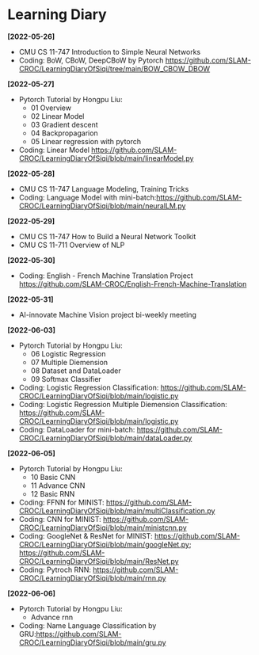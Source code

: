 # Learning Diary
**[2022-05-26]**
* CMU CS 11-747 Introduction to Simple Neural Networks
* Coding: BoW, CBoW, DeepCBoW by Pytorch https://github.com/SLAM-CROC/LearningDiaryOfSiqi/tree/main/BOW_CBOW_DBOW

**[2022-05-27]**
* Pytorch Tutorial by Hongpu Liu:
  * 01 Overview
  * 02 Linear Model
  * 03 Gradient descent
  * 04 Backpropagarion
  * 05 Linear regression with pytorch
* Coding: Linear Model https://github.com/SLAM-CROC/LearningDiaryOfSiqi/blob/main/linearModel.py

**[2022-05-28]**
* CMU CS 11-747 Language Modeling, Training Tricks
* Coding: Language Model with mini-batch:https://github.com/SLAM-CROC/LearningDiaryOfSiqi/blob/main/neuralLM.py

**[2022-05-29]**
* CMU CS 11-747 How to Build a Neural Network Toolkit
* CMU CS 11-711 Overview of NLP

**[2022-05-30]**
* Coding: English - French Machine Translation Project https://github.com/SLAM-CROC/English-French-Machine-Translation

**[2022-05-31]**
* AI-innovate Machine Vision project bi-weekly meeting

**[2022-06-03]**  
* Pytorch Tutorial by Hongpu Liu:
  * 06 Logistic Regression
  * 07 Multiple Diemension
  * 08 Dataset and DataLoader
  * 09 Softmax Classifier
* Coding: Logistic Regression Classification: https://github.com/SLAM-CROC/LearningDiaryOfSiqi/blob/main/logistic.py
* Coding: Logistic Regression Multiple Diemension Classification: https://github.com/SLAM-CROC/LearningDiaryOfSiqi/blob/main/logistic.py
* Coding: DataLoader for mini-batch: https://github.com/SLAM-CROC/LearningDiaryOfSiqi/blob/main/dataLoader.py

**[2022-06-05]**
* Pytorch Tutorial by Hongpu Liu:
  * 10 Basic CNN
  * 11 Advance CNN
  * 12 Basic RNN
* Coding: FFNN for MINIST: https://github.com/SLAM-CROC/LearningDiaryOfSiqi/blob/main/multiClassification.py
* Coding: CNN for MINIST: https://github.com/SLAM-CROC/LearningDiaryOfSiqi/blob/main/ministcnn.py
* Coding: GoogleNet & ResNet for MINIST: https://github.com/SLAM-CROC/LearningDiaryOfSiqi/blob/main/googleNet.py; https://github.com/SLAM-CROC/LearningDiaryOfSiqi/blob/main/ResNet.py
* Coding: Pytroch RNN: https://github.com/SLAM-CROC/LearningDiaryOfSiqi/blob/main/rnn.py

**[2022-06-06]**
* Pytorch Tutorial by Hongpu Liu:
  * Advance rnn
* Coding: Name Language Classification by GRU:https://github.com/SLAM-CROC/LearningDiaryOfSiqi/blob/main/gru.py
